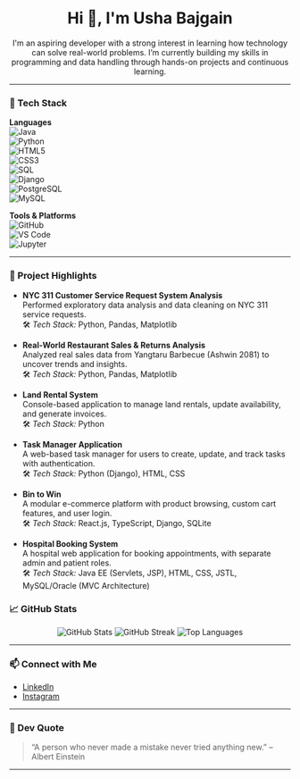 <h1 align="center">Hi 👋, I'm Usha Bajgain</h1>
<p align="center">
  I'm an aspiring developer with a strong interest in learning how technology can solve real-world problems. I’m currently building my skills in programming and data handling through hands-on projects and continuous learning.

</p>

---

### 🧰 Tech Stack

**Languages**  
![Java](https://img.shields.io/badge/-Java-333?logo=java&logoColor=white)  
![Python](https://img.shields.io/badge/-Python-333?logo=python&logoColor=white)  
![HTML5](https://img.shields.io/badge/-HTML5-333?logo=html5&logoColor=white)  
![CSS3](https://img.shields.io/badge/-CSS3-333?logo=css3&logoColor=white)  
![SQL](https://img.shields.io/badge/-SQL-333?logo=postgresql&logoColor=white)  
![Django](https://img.shields.io/badge/-Django-333?logo=django&logoColor=white)  
![PostgreSQL](https://img.shields.io/badge/-PostgreSQL-333?logo=postgresql&logoColor=white)  
![MySQL](https://img.shields.io/badge/-MySQL-333?logo=mysql&logoColor=white)

**Tools & Platforms**  
![GitHub](https://img.shields.io/badge/-GitHub-333?logo=github&logoColor=white)  
![VS Code](https://img.shields.io/badge/-VS%20Code-333?logo=visual-studio-code&logoColor=white)  
![Jupyter](https://img.shields.io/badge/-Jupyter-333?logo=jupyter&logoColor=white)  


---


### 🚀 Project Highlights

- **NYC 311 Customer Service Request System Analysis**  
  Performed exploratory data analysis and data cleaning on NYC 311 service requests.  
  🛠️ *Tech Stack:* Python, Pandas, Matplotlib

- **Real-World Restaurant Sales & Returns Analysis**  
  Analyzed real sales data from Yangtaru Barbecue (Ashwin 2081) to uncover trends and insights.  
  🛠️ *Tech Stack:* Python, Pandas, Matplotlib

- **Land Rental System**  
  Console-based application to manage land rentals, update availability, and generate invoices.  
  🛠️ *Tech Stack:* Python

- **Task Manager Application**  
  A web-based task manager for users to create, update, and track tasks with authentication.  
  🛠️ *Tech Stack:* Python (Django), HTML, CSS

- **Bin to Win**  
  A modular e-commerce platform with product browsing, custom cart features, and user login.  
  🛠️ *Tech Stack:* React.js, TypeScript, Django, SQLite

- **Hospital Booking System**  
  A hospital web application for booking appointments, with separate admin and patient roles.  
  🛠️ *Tech Stack:* Java EE (Servlets, JSP), HTML, CSS, JSTL, MySQL/Oracle (MVC Architecture)


### 📈 GitHub Stats

<p align="center">
  <img src="https://github-readme-stats.vercel.app/api?username=ushabajgain&show_icons=true&theme=tokyonight" alt="GitHub Stats"/>
  <img src="https://github-readme-streak-stats.herokuapp.com/?user=ushabajgain&theme=tokyonight" alt="GitHub Streak"/>
  <img src="https://github-readme-stats.vercel.app/api/top-langs/?username=ushabajgain&layout=compact&theme=tokyonight" alt="Top Languages"/>
</p>


---

### 📫 Connect with Me
- [LinkedIn](https://www.linkedin.com/in/usha-bajgain-1683282a7/)
- [Instagram](https://www.instagram.com/usharchivess/)


---

### 💭 Dev Quote
> “A person who never made a mistake never tried anything new.” – Albert Einstein

---

